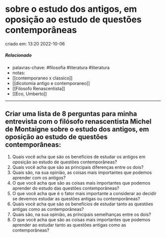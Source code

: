 # sobre o estudo dos antigos, em oposição ao estudo de questões contemporâneas
criado em: 13:20 2022-10-06

##### Relacionado
- palavras-chave: #filosofia #literatura #literatura 
- notas:
- [[contemporaneo x classico]]
- [[dicotomia antigo e contemporaneo]]
- [[Filosofo Renascentista]]
- [[Eco, Umberto]]

---
## Criar uma lista de 8 perguntas para minha entrevista com o filósofo renascentista Michel de Montaigne sobre o estudo dos antigos, em oposição ao estudo de questões contemporâneas:

1. Quais você acha que são os benefícios de estudar os antigos em oposição ao estudo de questões contemporâneas?
2. Quais você acha que são as principais diferenças entre os dois?
3. Quais são, na sua opinião, as coisas mais importantes que podemos aprender com os antigos?
4. O que você acha que são as coisas mais importantes que podemos aprender do estudo das questões contemporâneas?
5. O que você acha que é o fator mais importante a considerar ao decidir se devemos estudar as questões antigas ou contemporâneas?
6. Quais você acha que são os benefícios de estudar tanto as questões antigas como as contemporâneas?
7. Quais são, na sua opinião, as principais semelhanças entre os dois?
8. O que você acha que são as coisas mais importantes que podemos aprender ao estudar tanto as questões antigas como as contemporâneas?
